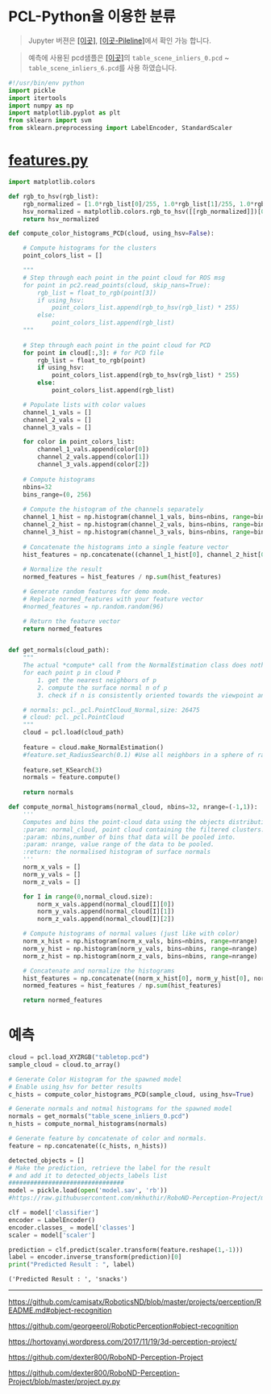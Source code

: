 # PCL-Python을 이용한 분류 

> Jupyter 버젼은 [[이곳]](https://github.com/adioshun/gitBook_Tutorial_PCL/blob/master/Intermediate/Part02-Chapter04-SVM-RGBD-PCL-Python.ipynb), [[이곳-Pileline]](https://github.com/adioshun/gitBook_Tutorial_PCL/blob/master/Intermediate/Part02-Chapter04-SVM-RGBD-PCL-Python-Full.ipynb)에서 확인 가능 합니다. 

> 예측에 사용된 pcd샘플은 [[이곳]](https://github.com/adioshun/gitBook_Tutorial_PCL/tree/master/Intermediate/sample)의 `table_scene_inliers_0.pcd` ~ `table_scene_inliers_6.pcd`를 사용 하였습니다. 




```python
#!/usr/bin/env python
import pickle
import itertools
import numpy as np
import matplotlib.pyplot as plt
from sklearn import svm
from sklearn.preprocessing import LabelEncoder, StandardScaler
```

# [features.py](https://github.com/mkhuthir/RoboND-Perception-Project/blob/master/src/sensor_stick/src/sensor_stick/features.py)


```python
import matplotlib.colors

def rgb_to_hsv(rgb_list):
    rgb_normalized = [1.0*rgb_list[0]/255, 1.0*rgb_list[1]/255, 1.0*rgb_list[2]/255]
    hsv_normalized = matplotlib.colors.rgb_to_hsv([[rgb_normalized]])[0][0]
    return hsv_normalized

def compute_color_histograms_PCD(cloud, using_hsv=False):

    # Compute histograms for the clusters
    point_colors_list = []

    """
    # Step through each point in the point cloud for ROS msg
    for point in pc2.read_points(cloud, skip_nans=True): 
        rgb_list = float_to_rgb(point[3])
        if using_hsv:
            point_colors_list.append(rgb_to_hsv(rgb_list) * 255)
        else:
            point_colors_list.append(rgb_list)
    """
    
    # Step through each point in the point cloud for PCD
    for point in cloud[:,3]: # for PCD file
        rgb_list = float_to_rgb(point)
        if using_hsv:
            point_colors_list.append(rgb_to_hsv(rgb_list) * 255)
        else:
            point_colors_list.append(rgb_list)

    # Populate lists with color values
    channel_1_vals = []
    channel_2_vals = []
    channel_3_vals = []

    for color in point_colors_list:
        channel_1_vals.append(color[0])
        channel_2_vals.append(color[1])
        channel_3_vals.append(color[2])
    
    # Compute histograms
    nbins=32
    bins_range=(0, 256)
        
    # Compute the histogram of the channels separately
    channel_1_hist = np.histogram(channel_1_vals, bins=nbins, range=bins_range)
    channel_2_hist = np.histogram(channel_2_vals, bins=nbins, range=bins_range)
    channel_3_hist = np.histogram(channel_3_vals, bins=nbins, range=bins_range)
    
    # Concatenate the histograms into a single feature vector
    hist_features = np.concatenate((channel_1_hist[0], channel_2_hist[0], channel_1_hist[0])).astype(np.float64)
    
    # Normalize the result
    normed_features = hist_features / np.sum(hist_features)

    # Generate random features for demo mode.  
    # Replace normed_features with your feature vector
    #normed_features = np.random.random(96) 

    # Return the feature vector
    return normed_features 
```


```python

def get_normals(cloud_path):
    """
    The actual *compute* call from the NormalEstimation class does nothing internally but:
    for each point p in cloud P
        1. get the nearest neighbors of p
        2. compute the surface normal n of p
        3. check if n is consistently oriented towards the viewpoint and flip otherwise

    # normals: pcl._pcl.PointCloud_Normal,size: 26475
    # cloud: pcl._pcl.PointCloud
    """
    cloud = pcl.load(cloud_path)
    
    feature = cloud.make_NormalEstimation()
    #feature.set_RadiusSearch(0.1) #Use all neighbors in a sphere of radius 3cm
    
    feature.set_KSearch(3)
    normals = feature.compute()
    
    return normals

def compute_normal_histograms(normal_cloud, nbins=32, nrange=(-1,1)):
    '''
    Computes and bins the point-cloud data using the objects distribution of surface normals.
    :param: normal_cloud, point cloud containing the filtered clusters.
    :param: nbins,number of bins that data will be pooled into.
    :param: nrange, value range of the data to be pooled.
    :return: the normalised histogram of surface normals
    '''
    norm_x_vals = []
    norm_y_vals = []
    norm_z_vals = []

    for I in range(0,normal_cloud.size):
        norm_x_vals.append(normal_cloud[I][0])
        norm_y_vals.append(normal_cloud[I][1])
        norm_z_vals.append(normal_cloud[I][2])

    # Compute histograms of normal values (just like with color)
    norm_x_hist = np.histogram(norm_x_vals, bins=nbins, range=nrange)
    norm_y_hist = np.histogram(norm_y_vals, bins=nbins, range=nrange)
    norm_z_hist = np.histogram(norm_z_vals, bins=nbins, range=nrange) 

    # Concatenate and normalize the histograms
    hist_features = np.concatenate((norm_x_hist[0], norm_y_hist[0], norm_z_hist[0])).astype(np.float64)
    normed_features = hist_features / np.sum(hist_features)

    return normed_features
```

# 예측 


```python
cloud = pcl.load_XYZRGB("tabletop.pcd")
sample_cloud = cloud.to_array()
```


```python
# Generate Color Histogram for the spawned model
# Enable using_hsv for better results
c_hists = compute_color_histograms_PCD(sample_cloud, using_hsv=True)

# Generate normals and notmal histograms for the spawned model
normals = get_normals("table_scene_inliers_0.pcd")
n_hists = compute_normal_histograms(normals)

# Generate feature by concatenate of color and normals.
feature = np.concatenate((c_hists, n_hists))
```


```python
detected_objects = []
# Make the prediction, retrieve the label for the result
# and add it to detected_objects_labels list
################################
model = pickle.load(open('model.sav', 'rb'))
#https://raw.githubusercontent.com/mkhuthir/RoboND-Perception-Project/master/model.sav

clf = model['classifier']
encoder = LabelEncoder()
encoder.classes_ = model['classes']
scaler = model['scaler']

prediction = clf.predict(scaler.transform(feature.reshape(1,-1)))
label = encoder.inverse_transform(prediction)[0]
print("Predicted Result : ", label)

```

    ('Predicted Result : ', 'snacks')





---

https://github.com/camisatx/RoboticsND/blob/master/projects/perception/README.md#object-recognition


https://github.com/georgeerol/RoboticPerception#object-recognition

https://hortovanyi.wordpress.com/2017/11/19/3d-perception-project/


https://github.com/dexter800/RoboND-Perception-Project

https://github.com/dexter800/RoboND-Perception-Project/blob/master/project.py.py